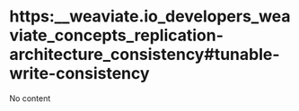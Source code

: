 # https:__weaviate.io_developers_weaviate_concepts_replication-architecture_consistency#tunable-write-consistency
No content